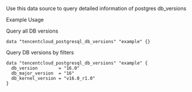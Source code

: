 Use this data source to query detailed information of postgres db_versions

Example Usage

Query all DB versions

```hcl
data "tencentcloud_postgresql_db_versions" "example" {}
```

Query DB versions by filters

```hcl
data "tencentcloud_postgresql_db_versions" "example" {
  db_version        = "16.0"
  db_major_version  = "16"
  db_kernel_version = "v16.0_r1.0"
}
```
